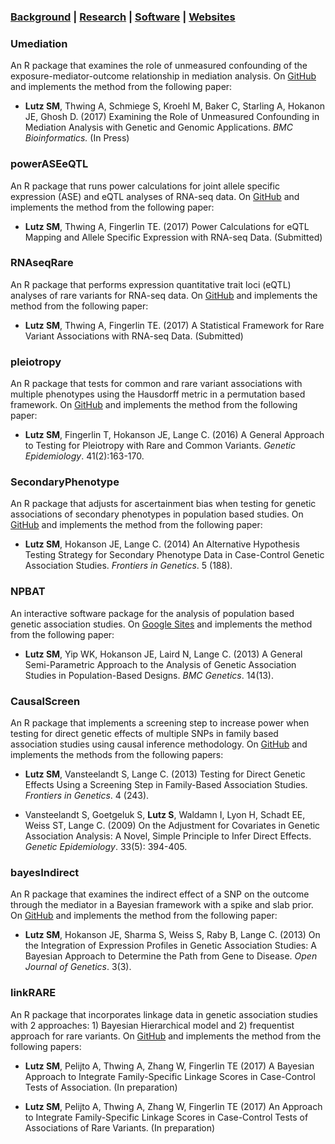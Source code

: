 ### [Background](https://SharonLutz.github.io)  | [Research](https://SharonLutz.github.io/research) | [Software](https://SharonLutz.github.io/software) | [Websites](https://SharonLutz.github.io/website)

### Umediation
An R package that examines the role of unmeasured confounding of the exposure-mediator-outcome relationship in mediation analysis. On [GitHub](https://github.com/SharonLutz/Umediation)
 and implements the method from the following paper: <br>
- **Lutz SM**, Thwing A, Schmiege S, Kroehl M, Baker C, Starling A, Hokanon JE, Ghosh D. (2017) Examining the Role of Unmeasured Confounding in Mediation Analysis with Genetic and Genomic Applications. *BMC Bioinformatics.* (In Press)

### powerASEeQTL
An R package that runs power calculations for joint allele specific expression (ASE) and eQTL analyses of RNA-seq data. On [GitHub](https://github.com/SharonLutz/powerASEeQTL)
and implements the method from the following paper: <br>
- **Lutz SM**, Thwing A, Fingerlin TE. (2017) Power Calculations for eQTL Mapping and Allele Specific Expression with RNA-seq Data.  (Submitted) 

### RNAseqRare
An R package that performs expression quantitative trait loci (eQTL) analyses of rare variants for RNA-seq data. On [GitHub](https://github.com/SharonLutz/software/tree/master/RNAseqRare)
and implements the method from the following paper: <br>
- **Lutz SM**, Thwing A, Fingerlin TE. (2017) A Statistical Framework for Rare Variant Associations with RNA-seq Data. (Submitted)

### pleiotropy 
An R package that tests for common and rare variant associations with multiple phenotypes using the Hausdorff metric in a permutation based framework. On [GitHub](https://github.com/SharonLutz/software/tree/master/pleiotropy) 
and implements the method from the following paper:<br>
- **Lutz SM**, Fingerlin T, Hokanson JE, Lange C. (2016) A General Approach to Testing for Pleiotropy with Rare and Common Variants. *Genetic Epidemiology*. 41(2):163-170.

### SecondaryPhenotype
An R package that adjusts for ascertainment bias when testing for genetic associations of secondary phenotypes in population based studies.  On [GitHub](https://github.com/SharonLutz/software/tree/master/SecondaryPhenotype)
and implements the method from the following paper: <br>
- **Lutz SM**, Hokanson JE, Lange C. (2014) An Alternative Hypothesis Testing Strategy for Secondary Phenotype Data in Case-Control Genetic Association Studies. *Frontiers in Genetics*. 5 (188). 

### NPBAT
An interactive software package for the analysis of population based genetic association studies. On [Google Sites](https://sites.google.com/site/genenpbat/home/npbat) and implements the method from the following paper: <br>
- **Lutz SM**, Yip WK, Hokanson JE, Laird N, Lange C. (2013) A General Semi-Parametric Approach to the Analysis of Genetic Association Studies in Population-Based Designs. *BMC Genetics*. 14(13). 

### CausalScreen
An R package that implements a screening step to increase power when testing for direct genetic effects of multiple SNPs in family based association studies using causal inference methodology. On 
[GitHub](https://github.com/SharonLutz/software/tree/master/CausalScreen)
and implements the methods from the following papers: <br>
- **Lutz SM**, Vansteelandt S, Lange C. (2013) Testing for Direct Genetic Effects Using a Screening Step in Family-Based Association Studies. *Frontiers in Genetics*. 4 (243).

- Vansteelandt S, Goetgeluk S, **Lutz S**, Waldamn I, Lyon H, Schadt EE, Weiss ST, Lange C. (2009) On the Adjustment for Covariates in Genetic Association Analysis: A Novel, Simple Principle to Infer Direct Effects. *Genetic Epidemiology*. 33(5): 394-405.

### bayesIndirect
An R package that examines the indirect effect of a SNP on the outcome through the mediator in a Bayesian framework with a spike and slab prior. On 
[GitHub](https://github.com/SharonLutz/software/tree/master/bayesIndirect)
and implements the method from the following paper: <br>
- **Lutz SM**, Hokanson JE, Sharma S, Weiss S, Raby B, Lange C. (2013) On the Integration of Expression Profiles in Genetic Association Studies: A Bayesian Approach to Determine the Path from Gene to Disease. *Open Journal of Genetics*. 3(3). 

### linkRARE
An R package that incorporates linkage data in genetic association studies with 2 approaches: 1) Bayesian Hierarchical model and 2) frequentist approach for rare variants. On [GitHub](https://github.com/SharonLutz/software/tree/master/linkRARE)
and implements the method from the following papers: <br>
- **Lutz SM**, Pelijto A, Thwing A, Zhang W, Fingerlin TE (2017) A Bayesian Approach to Integrate Family-Specific Linkage Scores in Case-Control Tests of Association. (In preparation)

- **Lutz SM**, Pelijto A, Thwing A,  Zhang W, Fingerlin TE (2017) An Approach to Integrate Family-Specific Linkage Scores in Case-Control Tests of Associations of Rare Variants. (In preparation) 
